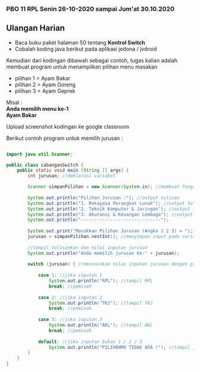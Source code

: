 ### PBO 11 RPL Senin 26-10-2020 sampai Jum'at 30.10.2020
## Ulangan Harian

- Baca buku paket halaman 50 tentang <b>Kontrol Switch</b>
- Cobalah koding java berikut pada aplikasi jedona / jvdroid

Kemudian dari kodingan dibawah sebagai contoh, tugas kalian adalah membuat program untuk menampilkan pilihan menu masakan
- pilihan 1 = Ayam Bakar
- pilihan 2 = Ayam Goreng
- pilihan 3 = Ayam Geprek

Misal :
<b><br>Anda memilih menu ke-1
<br>Ayam Bakar</b>

Upload screenshot kodingan ke google classroom 

Berikut contoh program untuk memilih jurusan :

```java

import java.util.Scanner;

public class cabanganSwitch {
    public static void main (String [] args) {
        int jurusan; //deklarasi variabel

        Scanner simpanPilihan = new Scanner(System.in); //membuat fungsi scanner dengan nama simpanPilihan
        
        System.out.println("Pilihan Jurusan :"); //output tulisan
        System.out.println("1. Rekayasa Perangkat Lunak"); //output tulisan
        System.out.println("2. Teknik Komputer & Jaringan"); //output tulisan
        System.out.println("3. Akutansi & Keuangan Lembaga"); //output tulisan
        System.out.println("------------------------------");
        
        System.out.print("Masukkan Pilihan Jurusan (Angka 1 2 3) = "); //meminta memasukkan angka
        jurusan = simpanPilihan.nextInt(); //menyimpan input pada variabel jurusan
        
        //tampil tulisankan dan nilai inputan jurusan
        System.out.println("Anda memilih jurusan ke-" + jurusan);
       
        switch (jurusan) { //mencocokan nilai inputan jurusan dengan pilihan yang ada
            
            case 1: //jika inputan 1
                System.out.println("RPL"); //tampil RPL
                break; //pemisah
                
            case 2: //jika inputan 2
                System.out.println("TKJ"); //tampil TKJ
                break; //pemisah
                
            case 3: //jika inputan 3
                System.out.println("AKL"); //tampil AKL
                break; //pemisah
                
            default: //jika inputan bukan 1 / 2 / 3
                System.out.println("PILIHANMU TIDAK ADA !"); //tampil jika input bukan 1 2 3
        }
    }
}

```
